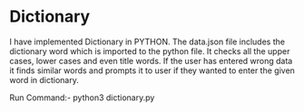 # Dictionary
I have implemented Dictionary in PYTHON.
The data.json file includes the dictionary word which is imported to the python file.
It checks all the upper cases, lower cases and even title words. 
If the user has entered wrong data it finds similar words and prompts it to user if they wanted to enter the given word in dictionary.

Run Command:-
python3 dictionary.py
